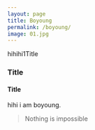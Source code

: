 ```yaml
---
layout: page
title: Boyoung
permalink: /boyoung/
image: 01.jpg
---
```


hihihi1Title
### Title
#### Title

hihi i am boyoung. 

>Nothing is impossible
